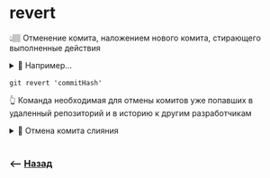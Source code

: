 # revert
👆🏽 Отменение комита, наложением нового комита, стирающего выполненные действия  

<details>
<summary> 📗 Например... </summary>

![illustration](https://raw.githubusercontent.com/webster6667/documentation/master/documentation-data/illustrations/dd-up.svg)

Например revert комита в котором была добавленна функция `capitalize`, создаст новый комит, в котором эта функция удаляеться

![illustration](https://raw.githubusercontent.com/webster6667/documentation/master/documentation-data/illustrations/dd-down.svg)

</details>
 

```shell
git revert 'commitHash'
```

👆 Команда необходимая для отмены комитов уже попавших в удаленный репозиторий и в историю к другим разработчикам   
  
<details>
<summary> 🔹 Отмена комита слияния</summary>

![illustration](https://raw.githubusercontent.com/webster6667/documentation/master/documentation-data/illustrations/dd-up.svg)

✍🏼 Дописать...

![illustration](https://raw.githubusercontent.com/webster6667/documentation/master/documentation-data/illustrations/dd-down.svg)

</details>

<br>

### ⟵ **<a href="../../readme.md">Назад</a>**
